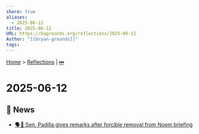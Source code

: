 ```yaml
---
share: true
aliases:
  - 2025-06-12
title: 2025-06-12
URL: https://bagrounds.org/reflections/2025-06-12
Author: "[[bryan-grounds]]"
tags: 
---
```

[Home](../index.md) > [Reflections](./index.md) | [⏮️](./2025-06-11.md)  
# 2025-06-12  
## 📰 News  
- [🗣️🚪 Sen. Padilla gives remarks after forcible removal from Noem briefing](../videos/WATCH%20Sen.%20Padilla%20gives%20remarks%20after%20forcible%20removal%20from%20Noem%20briefing.md)